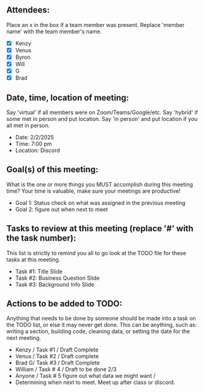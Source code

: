 ## Attendees:  
Place an x in the box if a team member was present. Replace 'member name' with the team member's name.    
- [x] Kenzy
- [x] Venus
- [x] Byron
- [x] Will
- [x] G
- [x] Brad

## Date, time, location of meeting:
Say 'virtual' if all members were on Zoom/Teams/Google/etc. Say 'hybrid' if some met in person and put location. Say 'in person' and put location if you all met in person.
- Date: 2/2/2025  
- Time: 7:00 pm
- Location: Discord

## Goal(s) of this meeting:  
What is the one or more things you MUST accomplish during this meeting time? Your time is valuable, make sure your meetings are productive!  
- Goal 1: Status check on what was assigned in the previous meeting
- Goal 2: figure out when next to meet

## Tasks to review at this meeting (replace '#' with the task number):
This list is strictly to remind you all to go look at the TODO file for these tasks at this meeting.
- Task #1: Title Slide
- Task #2: Business Question Slide
- Task #3: Background Info Slide

## Actions to be added to TODO:
Anything that needs to be done by someone should be made into a task on the TODO list, or else it may never get done. This can be anything, such as: writing a section, building code, cleaning data, or setting the date for the next meeting.
- Kenzy / Task #1 / Draft Complete
- Venus / Task #2 / Draft complete
- Brad G/ Task #3 / Draft Complete
- William / Task # 4 / Draft to be done 2/3
- Anyone / Task # 5 figure out what data we might want /
- Determining when next to meet. Meet up after class or discord.
